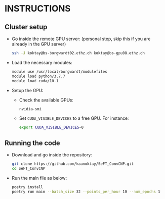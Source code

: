 # INSTRUCTIONS

## Cluster setup

- Go inside the remote GPU server: (personal step, skip this if you are already in the GPU server)

  ```bash
  ssh -J koktay@bs-borgwardt02.ethz.ch koktay@bs-gpu08.ethz.ch
  ```

- Load the necessary modules:

  ```bash
  module use /usr/local/borgwardt/modulefiles
  module load python/3.7.7
  module load cuda/10.1
  ```

- Setup the GPU:

  - Check the available GPUs:

    ```bash
    nvidia-smi
    ```

  - Set `CUDA_VISIBLE_DEVICES` to a free GPU. For instance:

    ```bash
    export CUDA_VISIBLE_DEVICES=0
    ```

## Running the code

- Download and go inside the repository:

  ```bash
  git clone https://github.com/kaanoktay/SeFT_ConvCNP.git
  cd SeFT_ConvCNP
  ```

- Run the main file as below:

  ```bash
  poetry install
  poetry run main --batch_size 32 --points_per_hour 10 --num_epochs 10 --init_learning_rate 0.002 --kernel_size 3 --dilation_rate 3 --filter_size 128 --dropout_rate_conv 0.4 --dropout_rate_dense 0.5
  ```
